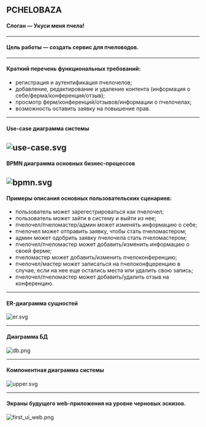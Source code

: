 ## PCHELOBAZA
#### Слоган — Укуси меня пчела!
---- 
#### Цель работы — создать сервис для пчеловодов.
----
#### Краткий перечень функциональных требований:
- регистрация и аутентификация пчелочелов;
- добавление, редактирование и удаление контента (информация о себе/ферма/конференция/отзыв);
- просмотр ферм/конференций/отзывов/информации о пчелочелах;
- возможность оставить заявку на повышение прав.
-----

#### Use-case диаграмма системы
![use-case.svg](./images/use-case.svg)
-----

#### BPMN диаграмма основных бизнес-процессов
![bpmn.svg](./images/bpmn.svg)
-----


#### Примеры описания основных пользовательских сценариев:
- пользователь может зарегестрироваться как пчелочел;
- пользователь может зайти в систему и выйти из нее;
- пчелочел/пчеломастер/админ может изменять информацию о себе;
- пчелочел может отправить заявку, чтобы стать пчеломастером;
- админ может одобрить заявку пчелочела стать пчеломастером;
- пчелочел/пчеломастер может добавить/изменить информацию о своей ферме; 
- пчеломастер может добавить/изменить пчелоконференцию;
- пчелочел/мастер может записаться на пчелоконфцеренцию в случае, если на нее еще остались места или удалить свою запись;
- пчелочел/пчеломастер может добавить/удалить отзыв на конференцию.

-----

#### ER-диаграмма сущностей
![er.svg](./images/er.svg)

-----

#### Диаграмма БД
![db.png](./images/db.png)

-----

#### Компонентная диаграмма системы
![upper.svg](./images/upper.svg)

-----

#### Экраны будущего web-приложения на уровне черновых эскизов.
![first_ui_web.png](./images/first_ui_web.png)

